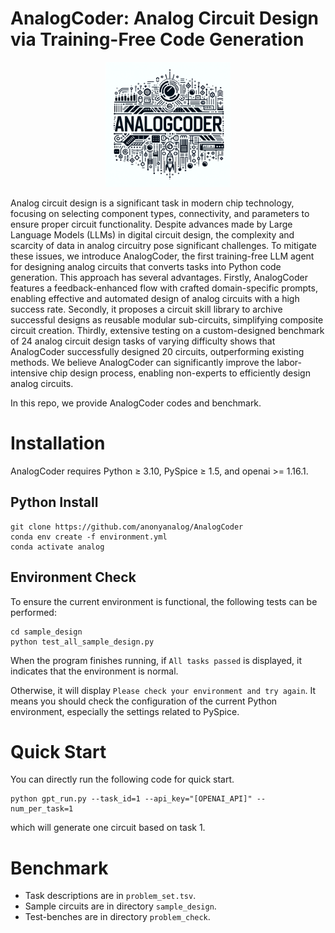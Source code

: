 # AnalogCoder: Analog Circuit Design via Training-Free Code Generation

<p align="center">
  <img src="AnalogCoder.png" alt="alt text"width="200">
</p>

Analog circuit design is a significant task in modern chip technology, focusing on selecting component types, connectivity, and parameters to ensure proper circuit functionality. Despite advances made by Large Language Models (LLMs) in digital circuit design, the complexity and scarcity of data in analog circuitry pose significant challenges. To mitigate these issues, we introduce AnalogCoder, the first training-free LLM agent for designing analog circuits that converts tasks into Python code generation. This approach has several advantages. Firstly, AnalogCoder features a feedback-enhanced flow with crafted domain-specific prompts, enabling effective and automated design of analog circuits with a high success rate. Secondly, it proposes a circuit skill library to archive successful designs as reusable modular sub-circuits, simplifying composite circuit creation. Thirdly, extensive testing on a custom-designed benchmark of 24 analog circuit design tasks of varying difficulty shows that AnalogCoder successfully designed 20 circuits, outperforming existing methods. We believe AnalogCoder can significantly improve the labor-intensive chip design process, enabling non-experts to efficiently design analog circuits.

In this repo, we provide AnalogCoder codes and benchmark.

# Installation
AnalogCoder requires Python ≥ 3.10, PySpice ≥ 1.5, and openai >= 1.16.1. 

## Python Install
```
git clone https://github.com/anonyanalog/AnalogCoder
conda env create -f environment.yml
conda activate analog
```

## Environment Check
To ensure the current environment is functional, the following tests can be performed:

```
cd sample_design
python test_all_sample_design.py
```

When the program finishes running, if `All tasks passed` is displayed, it indicates that the environment is normal.

Otherwise, it will display `Please check your environment and try again`. It means you should check the configuration of the current Python environment, especially the settings related to PySpice.





# Quick Start
You can directly run the following code for quick start.
```
python gpt_run.py --task_id=1 --api_key="[OPENAI_API]" --num_per_task=1
```
which will generate one circuit based on task 1.


# Benchmark
- Task descriptions are in `problem_set.tsv`.
- Sample circuits are in directory `sample_design`.
- Test-benches are in directory `problem_check`.